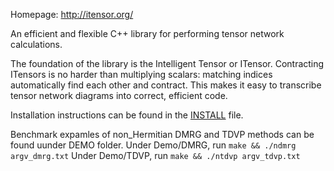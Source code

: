 Homepage: http://itensor.org/

An efficient and flexible C++ library for performing tensor network calculations.

The foundation of the library is the Intelligent Tensor or ITensor.
Contracting ITensors is no harder than multiplying scalars: matching indices
automatically find each other and contract. This makes it easy to transcribe
tensor network diagrams into correct, efficient code.

Installation instructions can be found in the [INSTALL](INSTALL.md) file.

Benchmark expamles of non_Hermitian DMRG and TDVP methods can be found uunder DEMO folder.
Under Demo/DMRG, run `make && ./ndmrg argv_dmrg.txt`
Under Demo/TDVP, run `make && ./ntdvp argv_tdvp.txt`
